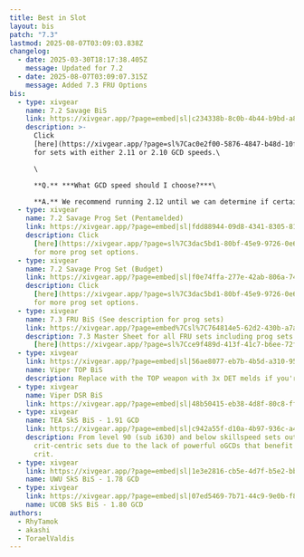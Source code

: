 ```yaml
---
title: Best in Slot
layout: bis
patch: "7.3"
lastmod: 2025-08-07T03:09:03.838Z
changelog:
  - date: 2025-03-30T18:17:38.405Z
    message: Updated for 7.2
  - date: 2025-08-07T03:09:07.315Z
    message: Added 7.3 FRU Options
bis:
  - type: xivgear
    name: 7.2 Savage BiS
    link: https://xivgear.app/?page=embed|sl|c234338b-8c0b-4b44-b9bd-a836766a0dda
    description: >-
      Click
      [here](https://xivgear.app/?page=sl%7Cac0e2f00-5876-4847-b48d-10fea240f073)
      for sets with either 2.11 or 2.10 GCD speeds.\

      \

      **Q.** ***What GCD speed should I choose?***\

      **A.** We recommend running 2.12 until we can determine if certain GCD speeds are better for different encounters. We cannot know this until the savage fights release and we have timelines for each fight.
  - type: xivgear
    name: 7.2 Savage Prog Set (Pentamelded)
    link: https://xivgear.app/?page=embed|sl|fdd88944-09d8-4341-8305-81d17317069c
    description: Click
      [here](https://xivgear.app/?page=sl%7C3dac5bd1-80bf-45e9-9726-0e65722a5677)
      for more prog set options.
  - type: xivgear
    name: 7.2 Savage Prog Set (Budget)
    link: https://xivgear.app/?page=embed|sl|f0e74ffa-277e-42ab-806a-7455ae4f3416
    description: Click
      [here](https://xivgear.app/?page=sl%7C3dac5bd1-80bf-45e9-9726-0e65722a5677)
      for more prog set options.
  - type: xivgear
    name: 7.3 FRU BiS (See description for prog sets)
    link: https://xivgear.app/?page=embed%7Csl%7C764814e5-62d2-430b-a7ac-09f9ab72a266
    description: 7.3 Master Sheet for all FRU sets including prog sets can be found
      [here](https://xivgear.app/?page=sl%7Cce9f489d-413f-41c7-b6ee-72f9a20992fd).
  - type: xivgear
    link: https://xivgear.app/?page=embed|sl|56ae8077-eb7b-4b5d-a310-95cbd584f2a0
    name: Viper TOP BiS
    description: Replace with the TOP weapon with 3x DET melds if you're using it.
  - type: xivgear
    name: Viper DSR BiS
    link: https://xivgear.app/?page=embed|sl|48b50415-eb38-4d8f-80c8-ff7a5f15f987
  - type: xivgear
    name: TEA SkS BiS - 1.91 GCD
    link: https://xivgear.app/?page=embed|sl|c942a55f-d10a-4b97-936c-a440693bb073
    description: From level 90 (sub i630) and below skillspeed sets outperform
      crit-centric sets due to the lack of powerful oGCDs that benefit from
      crit.
  - type: xivgear
    link: https://xivgear.app/?page=embed|sl|1e3e2816-cb5e-4d7f-b5e2-bb1d24f29921
    name: UWU SkS BiS - 1.78 GCD
  - type: xivgear
    link: https://xivgear.app/?page=embed|sl|07ed5469-7b71-44c9-9e0b-f8b3f98d061c
    name: UCOB SkS BiS - 1.80 GCD
authors:
  - RhyTamok
  - akashi
  - ToraelValdis
---
```


